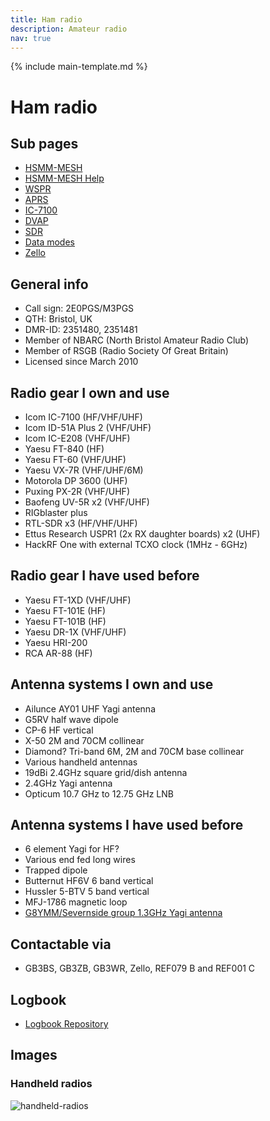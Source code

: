```yaml
---
title: Ham radio
description: Amateur radio
nav: true
---
```


{% include main-template.md %}

# Ham radio

## Sub pages

* [HSMM-MESH](/ham-radio/hsmm-mesh.html)
* [HSMM-MESH Help](/ham-radio/hsmm-mesh-help.html)
* [WSPR](/ham-radio/wspr.html)
* [APRS](/ham-radio/aprs.html)
* [IC-7100](/ham-radio/ic-7100.html)
* [DVAP](/ham-radio/dvap.html)
* [SDR](/ham-radio/sdr.html)
* [Data modes](/ham-radio/data-modes.html)
* [Zello](/ham-radio/zello.html)

## General info

* Call sign: 2E0PGS/M3PGS
* QTH: Bristol, UK
* DMR-ID: 2351480, 2351481
* Member of NBARC (North Bristol Amateur Radio Club)
* Member of RSGB (Radio Society Of Great Britain)
* Licensed since March 2010

## Radio gear I own and use

* Icom IC-7100 (HF/VHF/UHF)
* Icom ID-51A Plus 2 (VHF/UHF)
* Icom IC-E208 (VHF/UHF)
* Yaesu FT-840 (HF)
* Yaesu FT-60 (VHF/UHF)
* Yaesu VX-7R (VHF/UHF/6M)
* ​Motorola DP 3600 (UHF)
* Puxing PX-2R (VHF/UHF)
* Baofeng UV-5R x2 (VHF/UHF)
* RIGblaster plus
* RTL-SDR x3 (HF/VHF/UHF)
* Ettus Research USPR1 (2x RX daughter boards) x2 (UHF)
* HackRF One with external TCXO clock (1MHz - 6GHz)

## Radio gear I have used before

* Yaesu FT-1XD (VHF/UHF)
* Yaesu FT-101E (HF)
* Yaesu FT-101B (HF)
* Yaesu DR-1X (VHF/UHF)
* Yaesu HRI-200
* RCA AR-88 (HF)

## Antenna systems I own and use

* Ailunce AY01 UHF Yagi antenna
* G5RV half wave dipole
* CP-6 HF vertical
* X-50 2M and 70CM collinear
* Diamond? Tri-band 6M, 2M and 70CM base collinear
* Various handheld antennas
* 19dBi 2.4GHz square grid/dish antenna
* 2.4GHz Yagi antenna
* Opticum 10.7 GHz to 12.75 GHz LNB

## Antenna systems I have used before

* 6 element Yagi for HF?
* Various end fed long wires
* Trapped dipole
* Butternut HF6V 6 band vertical
* Hussler 5-BTV 5 band vertical
* MFJ-1786 magnetic loop
* [G8YMM/Severnside group 1.3GHz Yagi antenna](https://www.qsl.net/g8ymm/aerials.htm)

## Contactable via

* GB3BS, GB3ZB, GB3WR, Zello, REF079 B and REF001 C

## Logbook

* [Logbook Repository](https://bitbucket.org/2E0PGS/ham-radio-logbook)

## Images

### Handheld radios

![handheld-radios](/assets/images/ham-radio/handheld-radios.jpg)
